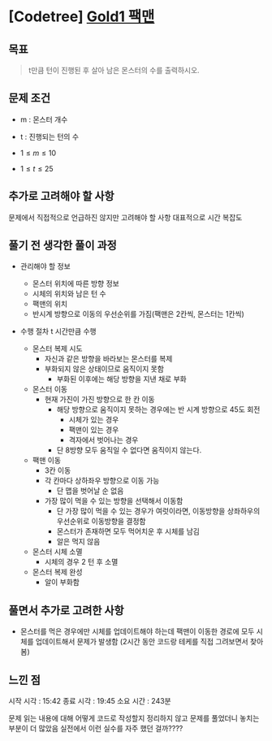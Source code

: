 # [Codetree] [Gold1 팩맨](https://www.codetree.ai/training-field/frequent-problems/pacman/description?page=3&pageSize=20)

## 목표
> t만큼 턴이 진행된 후 살아 남은 몬스터의 수를 출력하시오.

## 문제 조건
* m : 몬스터 개수
* t : 진행되는 턴의 수

* $1 \leq m \leq 10$
* $1 \leq t \leq 25$

## 추가로 고려해야 할 사항
문제에서 직접적으로 언급하진 않지만 고려해야 할 사항
대표적으로 시간 복잡도

## 풀기 전 생각한 풀이 과정
* 관리해야 할 정보
  * 몬스터 위치에 따른 방향 정보
  * 시체의 위치와 남은 턴 수
  * 팩맨의 위치
  * 반시계 방향으로 이동의 우선순위를 가짐(팩맨은 2칸씩, 몬스터는 1칸씩)

* 수행 절차 t 시간만큼 수행
  * 몬스터 복제 시도
    * 자신과 같은 방향을 바라보는 몬스터를 복제
    * 부화되지 않은 상태이므로 움직이지 못함
      * 부화된 이후에는 해당 방향을 지낸 채로 부화
  * 몬스터 이동
    * 현재 가진이 가진 방향으로 한 칸 이동
      * 해당 방향으로 움직이지 못하는 경우에는 반 시계 방향으로 45도 회전
        * 시체가 있는 경우
        * 팩맨이 있는 경우
        * 격자에서 벗어나는 경우
      * 단 8방향 모두 움직일 수 없다면 움직이지 않는다.
  * 팩맨 이동
    * 3칸 이동
    * 각 칸마다 상하좌우 방향으로 이동 가능
      * 단 맵을 벗어날 순 없음
    * 가장 많이 먹을 수 있는 방향을 선택해서 이동함
      * 단 가장 많이 먹을 수 있는 경우가 여럿이라면, 이동방향을 상좌하우의 우선순위로 이동방향을 결정함
      * 몬스터가 존재하면 모두 먹어치운 후 시체를 남김
      * 알은 먹지 않음
  * 몬스터 시체 소멸
    * 시체의 경우 2 턴 후 소멸
  * 몬스터 복제 완성
    * 알이 부화함

## 풀면서 추가로 고려한 사항 
* 몬스터를 먹은 경우에만 시체를 업데이트해야 하는데 팩맨이 이동한 경로에 모두 시체를 업데이트해서 문제가 발생함 (2시간 동안 코드랑 테케를 직접 그려보면서 찾아봄) 

## 느낀 점 
시작 시각 : 15:42 
종료 시각 : 19:45 
소요 시간 : 243분 

문제 읽는 내용에 대해 어떻게 코드로 작성할지 정리하지 않고 문제를 풀었더니 놓치는 부분이 더 많았음 
실전에서 이런 실수를 자주 했던 걸까????
